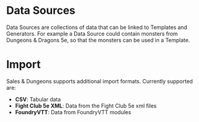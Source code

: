 # Data Sources

Data Sources are collections of data that can be linked to Templates and Generators. For example a Data Source could contain monsters from Dungeons & Dragons 5e, so that the monsters can be used in a Template.

# Import

Sales & Dungeons supports additional import formats. Currently supported are:

- **CSV**: Tabular data
- **Fight Club 5e XML**: Data from the Fight Club 5e xml files
- **FoundryVTT**: Data from FoundryVTT modules